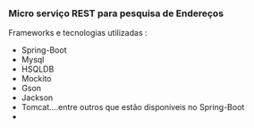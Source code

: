 ### Micro serviço REST para pesquisa de Endereços

Frameworks e tecnologias utilizadas :
  * Spring-Boot
  * Mysql
  * HSQLDB
  * Mockito
  * Gson
  * Jackson
  * Tomcat....entre outros que estão disponíveis no Spring-Boot
  * 
  
